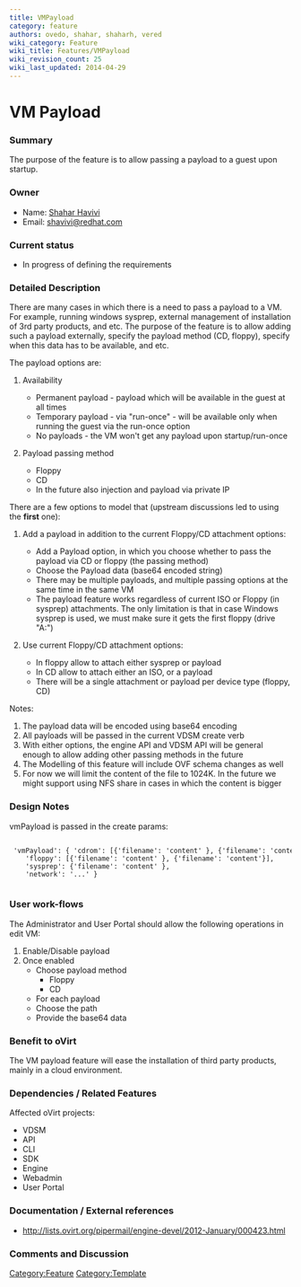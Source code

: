 ```yaml
---
title: VMPayload
category: feature
authors: ovedo, shahar, shaharh, vered
wiki_category: Feature
wiki_title: Features/VMPayload
wiki_revision_count: 25
wiki_last_updated: 2014-04-29
---
```


# VM Payload

### Summary

The purpose of the feature is to allow passing a payload to a guest upon startup.

### Owner

*   Name: [ Shahar Havivi](User:Shaharh)
*   Email: <shavivi@redhat.com>

### Current status

*   In progress of defining the requirements

### Detailed Description

There are many cases in which there is a need to pass a payload to a VM. For example, running windows sysprep, external management of installation of 3rd party products, and etc. The purpose of the feature is to allow adding such a payload externally, specify the payload method (CD, floppy), specify when this data has to be available, and etc.

The payload options are:

1.  Availability
    -   Permanent payload - payload which will be available in the guest at all times
    -   Temporary payload - via "run-once" - will be available only when running the guest via the run-once option
    -   No payloads - the VM won't get any payload upon startup/run-once

2.  Payload passing method
    -   Floppy
    -   CD
    -   In the future also injection and payload via private IP

There are a few options to model that (upstream discussions led to using the **first** one):

1.  Add a payload in addition to the current Floppy/CD attachment options:
    -   Add a Payload option, in which you choose whether to pass the payload via CD or floppy (the passing method)
    -   Choose the Payload data (base64 encoded string)
    -   There may be multiple payloads, and multiple passing options at the same time in the same VM
    -   The payload feature works regardless of current ISO or Floppy (in sysprep) attachments. The only limitation is that in case Windows sysprep is used, we must make sure it gets the first floppy (drive "A:")

2.  Use current Floppy/CD attachment options:
    -   In floppy allow to attach either sysprep or payload
    -   In CD allow to attach either an ISO, or a payload
    -   There will be a single attachment or payload per device type (floppy, CD)

Notes:

1.  The payload data will be encoded using base64 encoding
2.  All payloads will be passed in the current VDSM create verb
3.  With either options, the engine API and VDSM API will be general enough to allow adding other passing methods in the future
4.  The Modelling of this feature will include OVF schema changes as well
5.  For now we will limit the content of the file to 1024K. In the future we might support using NFS share in cases in which the content is bigger

### Design Notes

vmPayload is passed in the create params:

       'vmPayload': { 'cdrom': [{'filename': 'content' }, {'filename': 'content'}],
        'floppy': [{'filename': 'content' }, {'filename': 'content'}],
        'sysprep': {'filename': 'content' },
        'network': '...' }
       

### User work-flows

The Administrator and User Portal should allow the following operations in edit VM:

1.  Enable/Disable payload
2.  Once enabled
    -   Choose payload method
        -   Floppy
        -   CD
    -   For each payload
    -   Choose the path
    -   Provide the base64 data

### Benefit to oVirt

The VM payload feature will ease the installation of third party products, mainly in a cloud environment.

### Dependencies / Related Features

Affected oVirt projects:

*   VDSM
*   API
*   CLI
*   SDK
*   Engine
*   Webadmin
*   User Portal

### Documentation / External references

*   <http://lists.ovirt.org/pipermail/engine-devel/2012-January/000423.html>

### Comments and Discussion

<Category:Feature> <Category:Template>
